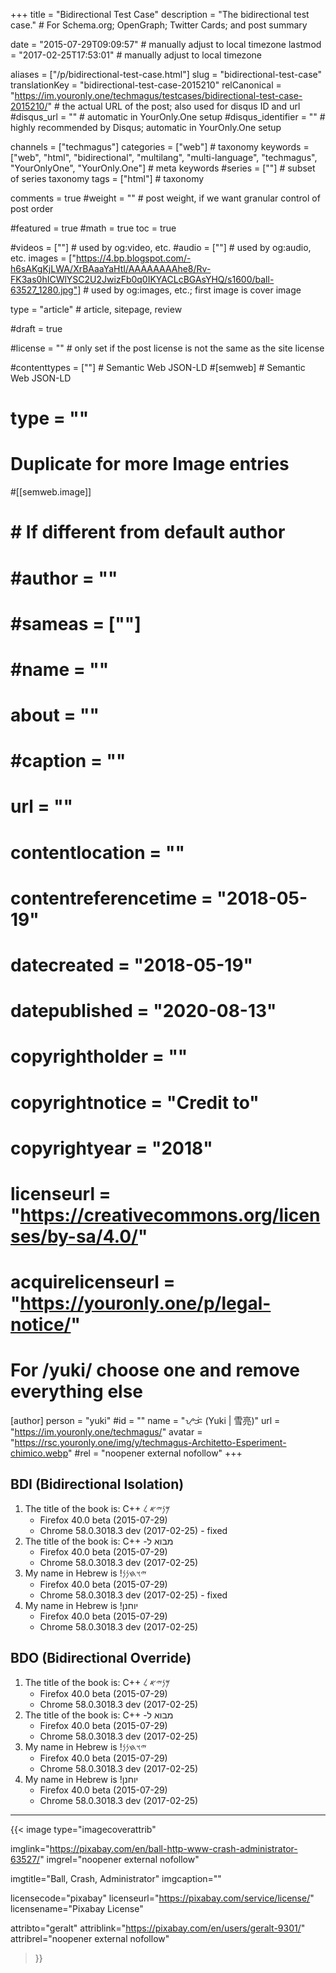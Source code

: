 +++
title = "Bidirectional Test Case"
description = "The bidirectional test case."                                                    # For Schema.org; OpenGraph; Twitter Cards; and post summary

date = "2015-07-29T09:09:57"                                        # manually adjust to local timezone
lastmod = "2017-02-25T17:53:01"                                     # manually adjust to local timezone

aliases = ["/p/bidirectional-test-case.html"]
slug = "bidirectional-test-case"
translationKey = "bidirectional-test-case-2015210"
relCanonical = "https://im.youronly.one/techmagus/testcases/bidirectional-test-case-2015210/"                                                   # the actual URL of the post; also used for disqus ID and url
#disqus_url = ""                                                    # automatic in YourOnly.One setup
#disqus_identifier = ""                                             # highly recommended by Disqus; automatic in YourOnly.One setup

channels = ["techmagus"]
categories = ["web"]                                                   # taxonomy
keywords = ["web", "html", "bidirectional", "multilang", "multi-language", "techmagus", "YourOnlyOne", "YourOnly.One"]                                                     # meta keywords
#series = [""]                                                       # subset of series taxonomy
tags = ["html"]                                                         # taxonomy

comments = true
#weight = ""                                                        # post weight, if we want granular control of post order

#featured = true
#math = true
toc = true

#videos = [""]                                                       # used by og:video, etc.
#audio = [""]                                                        # used by og:audio, etc.
images = ["https://4.bp.blogspot.com/-h6sAKgKjLWA/XrBAaaYaHtI/AAAAAAAAhe8/Rv-FK3as0hICWlYSC2U2JwizFb0q0IKYACLcBGAsYHQ/s1600/ball-63527_1280.jpg"]                                                       # used by og:images, etc.; first image is cover image

type = "article"                                                           # article, sitepage, review

#draft = true

#license = ""                                                       # only set if the post license is not the same as the site license

#contenttypes = [""]                                                 # Semantic Web JSON-LD
#[semweb]                                                            # Semantic Web JSON-LD
#  type = ""

# Duplicate for more Image entries
#[[semweb.image]]
#  # If different from default author
#  #author = ""
#  #sameas = [""]
#  #name = ""
#  about = ""
#  #caption = ""
#  url = ""
#  contentlocation = ""
#  contentreferencetime = "2018-05-19"
#  datecreated = "2018-05-19"
#  datepublished = "2020-08-13"
#  copyrightholder = ""
#  copyrightnotice = "Credit to"
#  copyrightyear = "2018"
#  licenseurl = "https://creativecommons.org/licenses/by-sa/4.0/"
#  acquirelicenseurl = "https://youronly.one/p/legal-notice/"

# For /yuki/ choose one and remove everything else
[author]
    person = "yuki"
    #id = ""
    name = "ᜌᜓᜃᜒ (Yuki | 雪亮)"
    url = "https://im.youronly.one/techmagus/"
    avatar = "https://rsc.youronly.one/img/y/techmagus-Architetto-Esperiment-chimico.webp"
    #rel = "noopener external nofollow"
+++

## BDI (Bidirectional Isolation)
1. The title of the book is: <bdi dir="rtl" lang="hbo-Hebr">𐤌𐤍𐤉𐤀 𐤋 <bdi class="reset-1_25em" dir="ltr" lang="en">C++</bdi></bdi>
    * Firefox 40.0 beta (2015-07-29)
    * Chrome 58.0.3018.3 dev (2017-02-25) - fixed
1. The title of the book is: <bdi dir="rtl" lang="he">מבוא ל- <bdi class="reset-1_25em" dir="ltr" lang="en">C++</bdi></bdi>
    * Firefox 40.0 beta (2015-07-29)
    * Chrome 58.0.3018.3 dev (2017-02-25)
1. My name in Hebrew is <bdi dir="rtl" lang="hbo-Hebr">𐤉𐤅𐤇𐤍𐤍!</bdi>
    * Firefox 40.0 beta (2015-07-29)
    * Chrome 58.0.3018.3 dev (2017-02-25) - fixed
1. My name in Hebrew is <bdi dir="rtl" lang="he">יוחנן!</bdi>
    * Firefox 40.0 beta (2015-07-29)
    * Chrome 58.0.3018.3 dev (2017-02-25)

## BDO (Bidirectional Override)
1. The title of the book is: <bdo dir="rtl" lang="hbo-Hebr">𐤌𐤍𐤉𐤀 𐤋 <bdo class="reset-1_25em" dir="ltr" lang="en">C++</bdo></bdo>
    * Firefox 40.0 beta (2015-07-29)
    * Chrome 58.0.3018.3 dev (2017-02-25)
1. The title of the book is: <bdo dir="rtl" lang="he">מבוא ל- <bdo class="reset-1_25em" dir="ltr" lang="en">C++</bdo></bdo>
    * Firefox 40.0 beta (2015-07-29)
    * Chrome 58.0.3018.3 dev (2017-02-25)
1. My name in Hebrew is <bdo dir="rtl" lang="hbo-Hebr">𐤉𐤅𐤇𐤍𐤍!</bdo>
    * Firefox 40.0 beta (2015-07-29)
    * Chrome 58.0.3018.3 dev (2017-02-25)
1. My name in Hebrew is <bdo dir="rtl" lang="he">יוחנן!</bdo>
    * Firefox 40.0 beta (2015-07-29)
    * Chrome 58.0.3018.3 dev (2017-02-25)

-------

{{< image
  type="imagecoverattrib"

  imglink="https://pixabay.com/en/ball-http-www-crash-administrator-63527/"
  imgrel="noopener external nofollow"

  imgtitle="Ball, Crash, Administrator"
  imgcaption=""

  licensecode="pixabay"
  licenseurl="https://pixabay.com/service/license/"
  licensename="Pixabay License"

  attribto="geralt"
  attriblink="https://pixabay.com/en/users/geralt-9301/"
  attribrel="noopener external nofollow"
>}}
